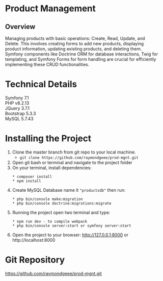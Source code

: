 # Product Management
## Overview

Managing products with basic operations: Create, Read, Update, and Delete. This involves creating forms to add new products, displaying product information, updating existing products, and deleting them. Symfony components like Doctrine ORM for database interactions, Twig for templating, and Symfony Forms for form handling are crucial for efficiently implementing these CRUD functionalities.

# Technical Details
  Symfony 7.1\
  PHP v8.2.13\
  JQuery 3.7.1\
  Bootstrap 5.3.3\
  MySQL 5.7.43
  
# Installing the Project
1. Clone the master branch from git repo to your local machine.
    * `git clone https://github.com/raymondgeee/prod-mgnt.git`
2. Open git bash or terminal and navigate to the project folder
3. On your terminal, install dependencies: 
    ```
    * composer install
    * npm install
    ```
4. Create MySQL Database name it `"productsdb"` then run:
    ```
    * php bin/console make:migration
    * php bin/console doctrine:migrations:migrate
    ```
5. Running the project open two terminal and type:
    ```
    * npm run dev - to compile webpack
    * php bin/console server:start or symfony server:start
    ```
6. Open the project to your browser: http://127.0.0.1:8000 or http://localhost:8000

# Git Repository
https://github.com/raymondgeee/prod-mgnt.git
